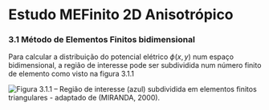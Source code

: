 # Estudo MEFinito 2D Anisotrópico

### 3.1 Método de Elementos Finitos bidimensional

Para calcular a distribuição do potencial elétrico $\phi(x, y)$ num espaço bidimensional, a região de interesse pode ser subdividida num número finito de elemento como visto na figura 3.1.1  




![Figura 3.1.1 – Região de interesse (azul) subdividida em elementos finitos triangulares - adaptado de (MIRANDA, 2000).  
](MEF2D_fig_001.png)

